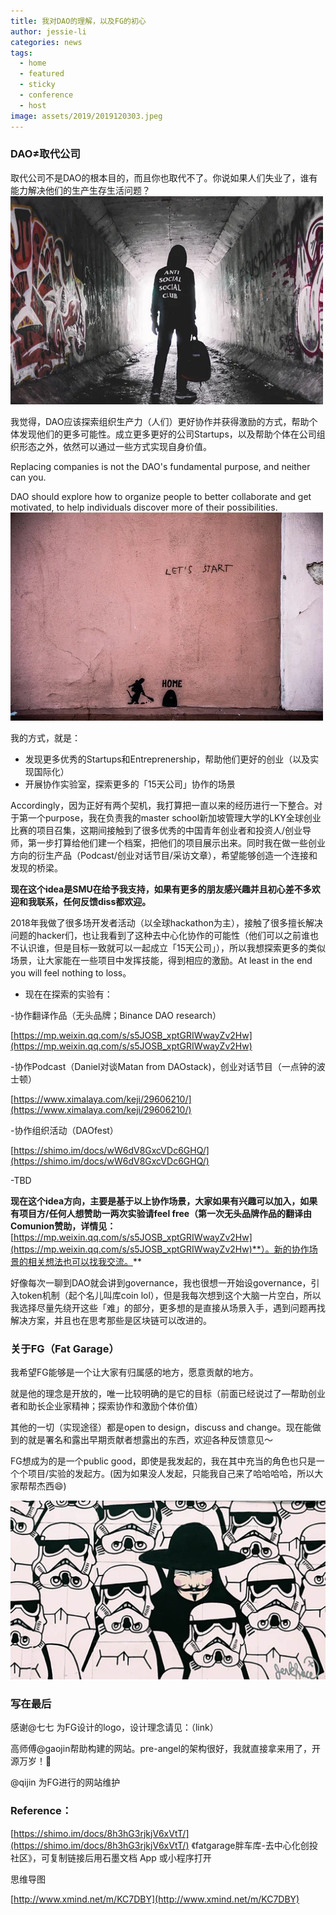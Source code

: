 ```yaml
---
title: 我对DAO的理解，以及FG的初心
author: jessie-li
categories: news
tags:
  - home
  - featured
  - sticky
  - conference
  - host
image: assets/2019/2019120303.jpeg
---
```


### DAO≠取代公司


取代公司不是DAO的根本目的，而且你也取代不了。你说如果人们失业了，谁有能力解决他们的生产生存生活问题？
![walking](/assets/2019/2019120301.jpeg)

我觉得，DAO应该探索组织生产力（人们）更好协作并获得激励的方式，帮助个体发现他们的更多可能性。成立更多更好的公司Startups，以及帮助个体在公司组织形态之外，依然可以通过一些方式实现自身价值。

Replacing companies is not the DAO's fundamental purpose, and neither can you. 

DAO should explore how to organize people to better collaborate and get motivated, to help individuals discover more of their possibilities.
![walking](/assets/2019/2019120302.jpeg)

我的方式，就是：

* 发现更多优秀的Startups和Entreprenership，帮助他们更好的创业（以及实现国际化）
* 开展协作实验室，探索更多的「15天公司」协作的场景

Accordingly，因为正好有两个契机，我打算把一直以来的经历进行一下整合。对于第一个purpose，我在负责我的master school新加坡管理大学的LKY全球创业比赛的项目召集，这期间接触到了很多优秀的中国青年创业者和投资人/创业导师，第一步打算给他们建一个档案，把他们的项目展示出来。同时我在做一些创业方向的衍生产品（Podcast/创业对话节目/采访文章），希望能够创造一个连接和发现的桥梁。

**现在这个idea是SMU在给予我支持，如果有更多的朋友感兴趣并且初心差不多欢迎和我联系，任何反馈diss都欢迎。**

2018年我做了很多场开发者活动（以全球hackathon为主），接触了很多擅长解决问题的hacker们，也让我看到了这种去中心化协作的可能性（他们可以之前谁也不认识谁，但是目标一致就可以一起成立「15天公司」），所以我想探索更多的类似场景，让大家能在一些项目中发挥技能，得到相应的激励。At least in the end you will feel nothing to loss。

* 现在在探索的实验有：

-协作翻译作品（无头品牌；Binance DAO research）

[https://mp.weixin.qq.com/s/s5JOSB_xptGRIWwayZv2Hw](https://mp.weixin.qq.com/s/s5JOSB_xptGRIWwayZv2Hw)

-协作Podcast（Daniel对谈Matan from DAOstack)，创业对话节目（一点钟的波士顿）

[https://www.ximalaya.com/keji/29606210/](https://www.ximalaya.com/keji/29606210/)

-协作组织活动（DAOfest）

[https://shimo.im/docs/wW6dV8GxcVDc6GHQ/](https://shimo.im/docs/wW6dV8GxcVDc6GHQ/)

-TBD

**现在这个idea方向，主要是基于以上协作场景，大家如果有兴趣可以加入，如果有项目方/任何人想赞助一两次实验请feel free（第一次无头品牌作品的翻译由Comunion赞助，详情见：**[https://mp.weixin.qq.com/s/s5JOSB_xptGRIWwayZv2Hw](https://mp.weixin.qq.com/s/s5JOSB_xptGRIWwayZv2Hw)**）。新的协作场景的相关想法也可以找我交流。**

好像每次一聊到DAO就会讲到governance，我也很想一开始设governance，引入token机制（起个名儿叫库coin lol），但是我每次想到这个大脑一片空白，所以我选择尽量先绕开这些「难」的部分，更多想的是直接从场景入手，遇到问题再找解决方案，并且也在思考那些是区块链可以改进的。

### 关于FG（Fat Garage）
我希望FG能够是一个让大家有归属感的地方，愿意贡献的地方。

就是他的理念是开放的，唯一比较明确的是它的目标（前面已经说过了—帮助创业者和助长企业家精神；探索协作和激励个体价值）

其他的一切（实现途径）都是open to design，discuss and change。现在能做到的就是署名和露出早期贡献者想露出的东西，欢迎各种反馈意见～

FG想成为的是一个public good，即使是我发起的，我在其中充当的角色也只是一个个项目/实验的发起方。(因为如果没人发起，只能我自己来了哈哈哈哈，所以大家帮帮杰西😄)

![walking](/assets/2019/2019120303.jpeg)
### 写在最后
感谢@七七 为FG设计的logo，设计理念请见：（link）

高师傅@gaojin帮助构建的网站。pre-angel的架构很好，我就直接拿来用了，开源万岁！🤩

@qijin 为FG进行的网站维护


### Reference：
[https://shimo.im/docs/8h3hG3rjkjV6xVtT/](https://shimo.im/docs/8h3hG3rjkjV6xVtT/) 《fatgarage胖车库-去中心化创投社区》，可复制链接后用石墨文档 App 或小程序打开

思维导图

[http://www.xmind.net/m/KC7DBY](http://www.xmind.net/m/KC7DBY)


